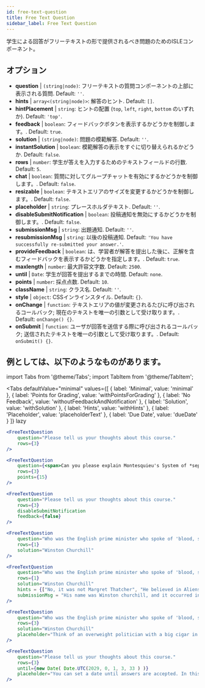 ```yaml
---
id: free-text-question 
title: Free Text Question
sidebar_label: Free Text Question
---
```


学生による回答がフリーテキストの形で提供されるべき問題のためのISLEコンポーネント。

## オプション

* __question__ | `(string|node)`: フリーテキストの質問コンポーネントの上部に表示される質問. Default: `''`.
* __hints__ | `array<(string|node)>`: 解答のヒント. Default: `[]`.
* __hintPlacement__ | `string`: ヒントの配置 (`top`, `left`, `right`, `bottom` のいずれか). Default: `'top'`.
* __feedback__ | `boolean`: フィードバックボタンを表示するかどうかを制御します。. Default: `true`.
* __solution__ | `(string|node)`: 問題の模範解答. Default: `''`.
* __instantSolution__ | `boolean`: 模範解答の表示をすぐに切り替えられるかどうか. Default: `false`.
* __rows__ | `number`: 学生が答えを入力するためのテキストフィールドの行数. Default: `5`.
* __chat__ | `boolean`: 質問に対してグループチャットを有効にするかどうかを制御します。. Default: `false`.
* __resizable__ | `boolean`: テキストエリアのサイズを変更するかどうかを制御します。. Default: `false`.
* __placeholder__ | `string`: プレースホルダテキスト. Default: `''`.
* __disableSubmitNotification__ | `boolean`: 投稿通知を無効にするかどうかを制御します。. Default: `false`.
* __submissionMsg__ | `string`: 出題通知. Default: `''`.
* __resubmissionMsg__ | `string`: 以後の投稿通知. Default: `'You have successfully re-submitted your answer.'`.
* __provideFeedback__ | `boolean`: は、学習者が解答を提出した後に、正解を含むフィードバックを表示するかどうかを指定します。. Default: `true`.
* __maxlength__ | `number`: 最大許容文字数. Default: `2500`.
* __until__ | `Date`: 学生が回答を提出するまでの時間. Default: `none`.
* __points__ | `number`: 採点点数. Default: `10`.
* __className__ | `string`: クラス名. Default: `''`.
* __style__ | `object`: CSSインラインスタイル. Default: `{}`.
* __onChange__ | `function`: テキストエリアの値が変更されるたびに呼び出されるコールバック; 現在のテキストを唯一の引数として受け取ります。. Default: `onChange() {}`.
* __onSubmit__ | `function`: ユーザが回答を送信する際に呼び出されるコールバック; 送信されたテキストを唯一の引数として受け取ります。. Default: `onSubmit() {}`.


## 例としては、以下のようなものがあります。

import Tabs from '@theme/Tabs';
import TabItem from '@theme/TabItem';

<Tabs
    defaultValue="minimal"
    values={[
        { label: 'Minimal', value: 'minimal' },
        { label: 'Points for Grading', value: 'withPointsForGrading' },
        { label: 'No Feedback', value: 'withoutFeedbackAndNotification' },
        { label: 'Solution', value: 'withSolution' },
        { label: 'Hints', value: 'withHints' },
        { label: 'Placeholder', value: 'placeholderText' },
        { label: 'Due Date', value: 'dueDate' }
    ]}
    lazy
>

<TabItem value="minimal" >

```jsx live
<FreeTextQuestion 
    question="Please tell us your thoughts about this course." 
    rows={3} 
/>
```
</TabItem>

<TabItem value="withPointsForGrading" >

```jsx live
<FreeTextQuestion 
    question={<span>Can you please explain Montesquieu's System of *separation of powers*?</span>} 
    rows={3} 
    points={15}
/>
```

</TabItem>

<TabItem value="withoutFeedbackAndNotification" >

```jsx live
<FreeTextQuestion 
    question="Please tell us your thoughts about this course." 
    rows={3}
    disableSubmitNotification 
    feedback={false}
/>
```

</TabItem>

<TabItem value="withSolution" > 

```jsx live
<FreeTextQuestion 
    question="Who was the English prime minister who spoke of 'blood, sweat and tears'?" 
    rows={1} 
    solution="Winston Churchill" 
/>
```

</TabItem>

<TabItem value="withHints" >

```jsx live
<FreeTextQuestion 
    question="Who was the English prime minister who spoke of 'blood, sweat and tears'?" 
    rows={1} 
    solution="Winston Churchill" 
    hints = {["No, it was not Margret Thatcher", "He believed in Aliens by the way", "His first name was Winston - like the guy in 1984"]}
    submissionMsg = "His name was Winston churchill, and it occurred in a speech given by him to the House of Commons of the Parliament of the United Kingdom on 13 May 1940. The speech is sometimes known by that name"
/>
```

</TabItem>

<TabItem value="placeholderText" >

```jsx live
<FreeTextQuestion 
    question="Who was the English prime minister who spoke of 'blood, sweat and tears'?" 
    rows={3} 
    solution="Winston Churchill" 
    placeholder="Think of an overweight politician with a big cigar in his mouth."
/>
```

</TabItem>

<TabItem value="dueDate" >

```jsx live
<FreeTextQuestion 
    question="Please tell us your thoughts about this course." 
    rows={3} 
    until={new Date( Date.UTC(2029, 0, 1, 3, 33 ) )}
    placeholder="You can set a date until answers are accepted. In this case it is 2020, 1st of January, 3:30 am UTC time."
/>
```

</TabItem>

</Tabs>
